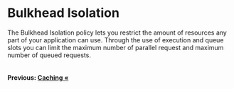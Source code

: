 # Bulkhead Isolation

The Bulkhead Isolation policy lets you restrict the amount of resources any part of your application can use. Through the use of execution and queue slots you can limit the maximum number of parallel request and maximum number of queued requests. 

``` cs --region bulkhead --source-file .\src\Program.cs --project .\src\PollyDemo.csproj 
```

####  Previous: [Caching  &laquo;](../caching.md)